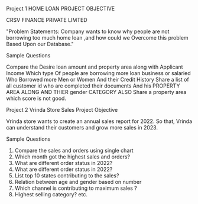 
Project 1 HOME LOAN PROJECT OBJECTIVE

CRSV FINANCE PRIVATE LIMTED

"Problem Statements: Company wants to know why people are not borrowing too much home loan ,and how could we Overcome this problem Based Upon our Database."

Sample Questions

Compare the Desire loan amount and property area along with Applicant Income
Which type Of people are borrowing more loan business or salaried
Who Borrowed more Men or Women And their Credit History
Share a list of all customer id who are completed their documents And his PROPERTY AREA ALONG AND THIER gender CATEGORY ALSO
Share a property area which score is not good.


Project 2 Vrinda Store Sales Project
Objective

Vrinda store wants  to create an annual sales report for 2022. So that, Vrinda can understand their customers and grow more sales in 2023.


Sample Questions

1. Compare the sales and orders using single chart
2. Which month got the highest sales and orders?
3. What are different order status in 2022?
4. What are different order status in 2022?
5. List top 10 states contributing to the sales?
6. Relation between age and gender based on number 
7. Which channel is contributing to maximum sales ?
8. Highest selling category? etc.
